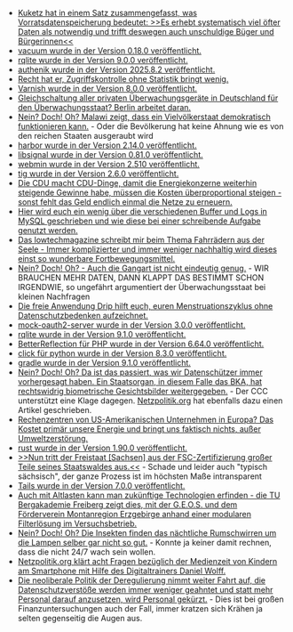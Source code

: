 * [Kuketz hat in einem Satz zusammengefasst, was Vorratsdatenspeicherung bedeutet: >>Es erhebt systematisch viel öfter Daten als notwendig und trifft deswegen auch unschuldige Büger und Bürgerinnen<<](https://www.kuketz-blog.de/die-vergessene-vorratsdatenspeicherung-hintergrundbeitrag/)
* [vacuum wurde in der Version 0.18.0 veröffentlicht.](https://github.com/daveshanley/vacuum/releases/tag/v0.18.0)
* [rqlite wurde in der Version 9.0.0 veröffentlicht.](https://github.com/rqlite/rqlite/releases/tag/v9.0.0)
* [authenik wurde in der Version 2025.8.2 veröffentlicht.](https://github.com/goauthentik/authentik/releases/tag/version/2025.8.2)
* [Recht hat er, Zugriffskontrolle ohne Statistik bringt wenig.](https://utcc.utoronto.ca/~cks/space/blog/sysadmin/ACLSystemsNeedUsageCounters)
* [Varnish wurde in der Version 8.0.0 veröffentlicht.](https://lwn.net/Articles/1038242/)
* [Gleichschaltung aller privaten Überwachungsgeräte in Deutschland für den Überwachungsstaat? Berlin arbeitet daran.](https://netzpolitik.org/2025/berliner-verfassungsschutzgesetz-der-spion-im-einkaufszentrum/)
* [Nein? Doch! Oh? Malawi zeigt, dass ein Vielvölkerstaat demokratisch funktionieren kann.](https://www.deutschlandfunk.de/malawi-praesidentschaftswahl-armut-krise-stabilitaet-100.html) - Oder die Bevölkerung hat keine Ahnung wie es von den reichen Staaten ausgeraubt wird
* [harbor wurde in der Version 2.14.0 veröffentlicht.](https://github.com/goharbor/harbor/releases/tag/v2.14.0)
* [libsignal wurde in der Version 0.81.0 veröffentlicht.](https://github.com/signalapp/libsignal/releases/tag/v0.81.0)
* [webmin wurde in der Version 2.510 veröffentlicht.](https://github.com/webmin/webmin/releases/tag/2.510)
* [tig wurde in der Version 2.6.0 veröffentlicht.](https://github.com/jonas/tig/releases/tag/tig-2.6.0)
* [Die CDU macht CDU-Dinge, damit die Energiekonzerne weiterhin steigende Gewinne habe, müssen die Kosten überproportional steigen - sonst fehlt das Geld endlich einmal die Netze zu erneuern.](https://www.deutschlandfunk.de/energiewende-katherina-reiche-photovoltaik-einspeiseverguetung-100.html)
* [Hier wird euch ein wenig über die verschiedenen Buffer und Logs in MySQL geschrieben und wie diese bei einer schreibende Aufgabe genutzt werden.](https://www.percona.com/blog/mysql-with-diagrams-part-three-the-life-story-of-the-writing-process/)
* [Das lowtechmagazine schreibt mir beim Thema Fahrrädern aus der Seele - Immer komplizierter und immer weniger nachhaltig wird dieses einst so wunderbare Fortbewegungsmittel.](https://solar.lowtechmagazine.com/de/2025/09/can-we-make-bicycles-sustainable-again/)
* [Nein? Doch! Oh? - Auch die Gangart ist nicht eindeutig genug.](https://netzpolitik.org/2025/biometrische-gangerkennung-zeige-mir-wie-du-gehst-und-ich-sage-dir-wer-du-bist/) - WIR BRAUCHEN MEHR DATEN, DANN KLAPPT DAS BESTIMMT SCHON IRGENDWIE, so ungefährt argumentiert der Überwachungsstaat bei kleinen Nachfragen
* [Die freie Anwendung Drip hilft euch, euren Menstruationszyklus ohne Datenschutzbedenken aufzeichnet.](https://netzpolitik.org/2025/datenschutzfreundliche-perioden-apps-zyklus-tracking-ohne-tracking/)
* [mock-oauth2-server wurde in der Version 3.0.0 veröffentlicht.](https://github.com/navikt/mock-oauth2-server/releases/tag/3.0.0)
* [rqlite wurde in der Version 9.1.0 veröffentlicht.](https://github.com/rqlite/rqlite/releases/tag/v9.1.0)
* [BetterReflection für PHP wurde in der Version 6.64.0 veröffentlicht.](https://github.com/Roave/BetterReflection/releases/tag/6.64.0)
* [click für python wurde in der Version 8.3.0 veröffentlicht.](https://github.com/pallets/click/releases/tag/8.3.0)
* [gradle wurde in der Version 9.1.0 veröffentlicht.](https://github.com/gradle/gradle/releases/tag/v9.1.0)
* [Nein? Doch! Oh? Da ist das passiert, was wir Datenschützer immer vorhergesagt haben. Ein Staatsorgan, in diesem Falle das BKA, hat rechtswidrig biometrische Gesichtsbilder weitergegeben.](https://www.ccc.de/de/updates/2025/marktforschung-mit-gesichtsbildern-wir-verklagen-das-bka) - Der CCC unterstützt eine Klage dagegen. [Netzpolitik.org](https://netzpolitik.org/2025/biometrie-test-datenschutzaktivist-verklagt-bka-weil-es-sein-gesicht-missbraucht-haben-soll/) hat ebenfalls dazu einen Artikel geschrieben.
* [Rechenzentren von US-Amerikanischen Unternehmen in Europa? Das Kostet primär unsere Energie und bringt uns faktisch nichts, außer Umweltzerstörung.](https://thomasfricke.de/post/hyperscaler-skien-de/)
* [rust wurde in der Version 1.90.0 veröffentlicht.](https://blog.rust-lang.org/2025/09/18/Rust-1.90.0/)
* [>>Nun tritt der Freistaat [Sachsen] aus der FSC-Zertifizierung großer Teile seines Staatswaldes aus.<<](https://sachsen.nabu.de/news/2025/36587.html) - Schade und leider auch "typisch sächsisch", der ganze Prozess ist im höchsten Maße intransparent
* [Tails wurde in der Version 7.0.0 veröffentlicht.](https://blog.torproject.org/new-release-tails-7_0/)
* [Auch mit Altlasten kann man zukünftige Technologien erfinden - die TU Bergakademie Freiberg zeigt dies, mit der G.E.O.S. und dem Förderverein Montanregion Erzgebirge anhand einer modularen Filterlösung im Versuchsbetrieb.](https://www.mdr.de/nachrichten/sachsen/chemnitz/freiberg/bergbau-gifte-reinigung-gewaesser-prototyp-100.html)
* [Nein? Doch! Oh? Die Insekten finden das nächtliche Rumschwirren um die Lampen selber gar nicht so gut.](https://www.deutschlandfunk.de/lichtverschmutzung-schadet-aktion-earth-night-100.html) - Konnte ja keiner damit rechnen, dass die nicht 24/7 wach sein wollen.
* [Netzpolitik.org klärt acht Fragen bezüglich der Medienzeit von Kindern am Smartphone mit Hilfe des Digitaltrainers Daniel Wolff.](https://netzpolitik.org/2025/400-schulen-besucht-was-kinder-im-netz-erleben-und-was-politik-daraus-lernen-kann/)
* [Die neoliberale Politik der Deregulierung nimmt weiter Fahrt auf, die Datenschutzverstöße werden immer weniger geahntet und statt mehr Personal darauf anzusetzen, wird Personal gekürzt.](https://noyb.eu/de/budget-cuts-paralyse-austrian-dpa-ngo-complaint-eu-commission) - Dies ist bei großen Finanzuntersuchungen auch der Fall, immer kratzen sich Krähen ja selten gegenseitig die Augen aus.
